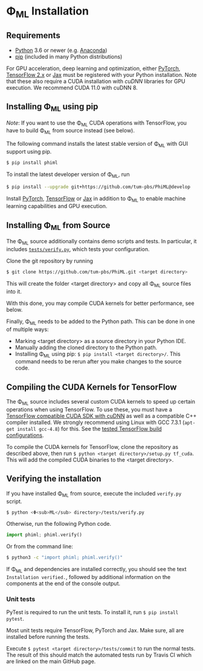 # Φ<sub>ML</sub> Installation

## Requirements

* [Python](https://www.python.org/downloads/) 3.6 or newer (e.g. [Anaconda](https://www.anaconda.com/products/individual))
* [pip](https://pip.pypa.io/en/stable/) (included in many Python distributions)

For GPU acceleration, deep learning and optimization, either
[PyTorch](https://pytorch.org/),
[TensorFlow 2.x](https://www.tensorflow.org/install/) or 
[Jax](https://github.com/google/jax)
must be registered with your Python installation.
Note that these also require a CUDA installation with *cuDNN* libraries for GPU execution.
We recommend CUDA 11.0 with cuDNN 8.

## Installing Φ<sub>ML</sub> using pip

*Note*: If you want to use the Φ<sub>ML</sub> CUDA operations with TensorFlow, you have to build Φ<sub>ML</sub> from source instead (see below).

The following command installs the latest stable version of Φ<sub>ML</sub> with GUI support using pip.
```bash
$ pip install phiml
```
To install the latest developer version of Φ<sub>ML</sub>, run
```bash
$ pip install --upgrade git+https://github.com/tum-pbs/PhiML@develop
```

Install [PyTorch](https://pytorch.org/), [TensorFlow](https://www.tensorflow.org/install) or [Jax](https://github.com/google/jax#installation) in addition to Φ<sub>ML</sub> to enable machine learning capabilities and GPU execution.


## Installing Φ<sub>ML</sub> from Source
The Φ<sub>ML</sub> source additionally contains demo scripts and tests.
In particular, it includes [`tests/verify.py`](https://github.com/tum-pbs/PhiML/blob/develop/tests/verify.py),
which tests your configuration.

Clone the git repository by running
```bash
$ git clone https://github.com/tum-pbs/PhiML.git <target directory>
```
This will create the folder \<target directory\> and copy all Φ<sub>ML</sub> source files into it.

With this done, you may compile CUDA kernels for better performance, see below.

Finally, Φ<sub>ML</sub> needs to be added to the Python path.
This can be done in one of multiple ways:

* Marking \<target directory\> as a source directory in your Python IDE.
* Manually adding the cloned directory to the Python path.
* Installing Φ<sub>ML</sub> using pip: `$ pip install <target directory>/`. This command needs to be rerun after you make changes to the source code.


## Compiling the CUDA Kernels for TensorFlow

The Φ<sub>ML</sub> source includes several custom CUDA kernels to speed up certain operations when using TensorFlow.
To use these, you must have a [TensorFlow compatible CUDA SDK with cuDNN](https://www.tensorflow.org/install/gpu#software_requirements) as well as a compatible C++ compiler installed.
We strongly recommend using Linux with GCC 7.3.1 (`apt-get install gcc-4.8`) for this.
See the [tested TensorFlow build configurations](https://www.tensorflow.org/install/source#tested_build_configurations).

To compile the CUDA kernels for TensorFlow, clone the repository as described above, then run `$ python <target directory>/setup.py tf_cuda`.
This will add the compiled CUDA binaries to the \<target directory\>.


## Verifying the installation
If you have installed Φ<sub>ML</sub> from source, execute the included `verify.py` script.
```bash
$ python <Φ<sub>ML</sub> directory>/tests/verify.py
```
Otherwise, run the following Python code.
```python
import phiml; phiml.verify()
```
Or from the command line:
```bash
$ python3 -c "import phiml; phiml.verify()"
```
If Φ<sub>ML</sub> and dependencies are installed correctly, you should see the text `Installation verified.`, followed by additional information on the components at the end of the console output.


### Unit tests

PyTest is required to run the unit tests. To install it, run `$ pip install pytest`.

Most unit tests require TensorFlow, PyTorch and Jax.
Make sure, all are installed before running the tests.

Execute `$ pytest <target directory>/tests/commit` to run the normal tests.
The result of this should match the automated tests run by Travis CI which are linked on the main GitHub page.
